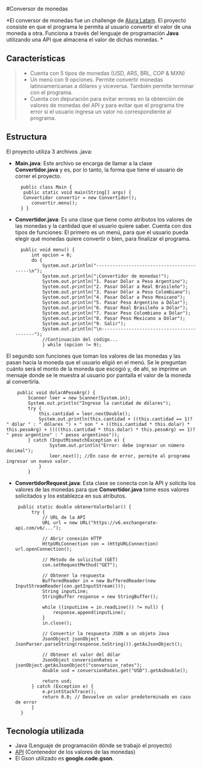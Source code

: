 #Conversor de monedas

*El conversor de monedas fue un challenge de [Alura Latam](https://github.com/alura-es-cursos "Alura Latam"). 
El proyecto consiste en que el programa le permita al usuario convertir el valor de una moneda a otra. Funciona a través del lenguaje de programación **Java** utilizando una API que almacena el valor de dichas monedas. *
## Características

> - Cuenta con 5 tipos de monedas (USD, ARS, BRL, COP & MXN)
>- Un menú con 9 opciones. Permite convertir monedas latinoamericanas a dólares y viceversa. También permite terminar con el programa.
>- Cuenta con depuración para evitar errores en la obtención de valores de monedas del API y para evitar que el programa tire error sí el usuario ingresa un valor no correspondiente al programa.


## Estructura

El proyecto utiliza 3 archivos .java:
- **Main.java**: Este archivo se encarga de llamar a la clase **Convertidor.java** y es, por lo tanto, la forma que tiene el usuario de correr el proyecto.

		public class Main {
	   	 public static void main(String[] args) {
       	 Convertidor convertir = new Convertidor();
        	convertir.menu();
		} }
- **Convertidor.java**: Es una clase que tiene como atributos los valores de las monedas y la cantidad que el usuario quiere saber. Cuenta con dos tipos de funciones: 
El primero es un menú, para que el usuario pueda elegir qué monedas quiere convertir o bien, para finalizar el programa. 

		public void menu() {
			int opcion = 0;
        	do {
				System.out.println("------------------------------------------\n");
				System.out.println("¡Convertidor de monedas!");
				System.out.println("1. Pasar Dólar a Peso Argentino");
				System.out.println("2. Pasar Dólar a Real Brasileño");
				System.out.println("3. Pasar Dólar a Peso Colombiano");
				System.out.println("4. Pasar Dólar a Peso Mexicano");
				System.out.println("5. Pasar Peso Argentino a Dólar");
				System.out.println("6. Pasar Real Brasileño a Dólar");
				System.out.println("7. Pasar Peso Colombiano a Dólar");
				System.out.println("8. Pasar Peso Mexicano a Dólar");
				System.out.println("9. Salir");
				System.out.println("\n------------------------------------------");
				//Continuación del código...
				} while (opcion != 9);
  
El segundo son funciones que toman los valores de las monedas y las pasan hacia la moneda que el usuario eligió en el menú. Se le preguntan cuánto será el monto de la moneda que escogió y, de ahí, se imprime un mensaje donde se le muestra al usuario por pantalla el valor de la moneda al convertirla.

        public void dolarAPesoArg() {
			Scanner leer = new Scanner(System.in);
			System.out.println("Ingrese la cantidad de dólares");
			try {
				this.cantidad = leer.nextDouble();
				System.out.println(this.cantidad + ((this.cantidad == 1)? " dólar " : " dólares ") + " son " + ((this.cantidad * this.dolar) * this.pesoArg) + ((((this.cantidad * this.dolar) * this.pesoArg) == 1)? " peso argentino" : " pesos argentinos"));
			} catch (InputMismatchException e) {
					System.out.println("Error: debe ingresar un número decimal");
					leer.next(); //En caso de error, permite al programa ingresar un nuevo valor.
				}
			}
    

- **ConvertidorRequest.java**: Esta clase  se conecta con la API y solicita los valores de las monedas para que **Convertidor.java** tome esos valores solicitados y los establezca en sus atributos.

       public static double obtenerValorDolar() {
			try {
				// URL de la API
				URL url = new URL("https://v6.exchangerate-api.com/v6/...");

				// Abrir conexión HTTP
				HttpURLConnection con = (HttpURLConnection) url.openConnection();

				// Método de solicitud (GET)
				con.setRequestMethod("GET");

				// Obtener la respuesta
				BufferedReader in = new BufferedReader(new InputStreamReader(con.getInputStream()));
				String inputLine;
				StringBuffer response = new StringBuffer();

				while ((inputLine = in.readLine()) != null) {
					response.append(inputLine);
				}
				in.close();

				// Convertir la respuesta JSON a un objeto Java
				JsonObject jsonObject = JsonParser.parseString(response.toString()).getAsJsonObject();

				// Obtener el valor del dólar
				JsonObject conversionRates = jsonObject.getAsJsonObject("conversion_rates");
				double usd = conversionRates.get("USD").getAsDouble();

				return usd;
			} catch (Exception e) {
				e.printStackTrace();
				return 0.0; // Devuelve un valor predeterminado en caso de error
			}
		}

## Tecnología utilizada
- Java (Lenguaje de programación dónde se trabajó el proyecto)
- [API](https://www.exchangerate-api.com/ "API") (Contenedor de los valores de las monedas)
- El Gson utilizado es  **google.code.gson**.
